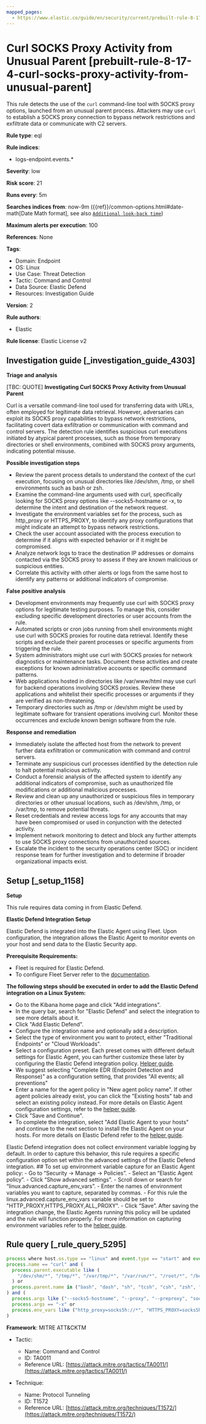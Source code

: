 ```yaml
---
mapped_pages:
  - https://www.elastic.co/guide/en/security/current/prebuilt-rule-8-17-4-curl-socks-proxy-activity-from-unusual-parent.html
---
```


# Curl SOCKS Proxy Activity from Unusual Parent [prebuilt-rule-8-17-4-curl-socks-proxy-activity-from-unusual-parent]

This rule detects the use of the `curl` command-line tool with SOCKS proxy options, launched from an unusual parent process. Attackers may use `curl` to establish a SOCKS proxy connection to bypass network restrictions and exfiltrate data or communicate with C2 servers.

**Rule type**: eql

**Rule indices**:

* logs-endpoint.events.*

**Severity**: low

**Risk score**: 21

**Runs every**: 5m

**Searches indices from**: now-9m ({{ref}}/common-options.html#date-math[Date Math format], see also [`Additional look-back time`](docs-content://solutions/security/detect-and-alert/create-detection-rule.md#rule-schedule))

**Maximum alerts per execution**: 100

**References**: None

**Tags**:

* Domain: Endpoint
* OS: Linux
* Use Case: Threat Detection
* Tactic: Command and Control
* Data Source: Elastic Defend
* Resources: Investigation Guide

**Version**: 2

**Rule authors**:

* Elastic

**Rule license**: Elastic License v2

## Investigation guide [_investigation_guide_4303]

**Triage and analysis**

[TBC: QUOTE]
**Investigating Curl SOCKS Proxy Activity from Unusual Parent**

Curl is a versatile command-line tool used for transferring data with URLs, often employed for legitimate data retrieval. However, adversaries can exploit its SOCKS proxy capabilities to bypass network restrictions, facilitating covert data exfiltration or communication with command and control servers. The detection rule identifies suspicious curl executions initiated by atypical parent processes, such as those from temporary directories or shell environments, combined with SOCKS proxy arguments, indicating potential misuse.

**Possible investigation steps**

* Review the parent process details to understand the context of the curl execution, focusing on unusual directories like /dev/shm, /tmp, or shell environments such as bash or zsh.
* Examine the command-line arguments used with curl, specifically looking for SOCKS proxy options like --socks5-hostname or -x, to determine the intent and destination of the network request.
* Investigate the environment variables set for the process, such as http_proxy or HTTPS_PROXY, to identify any proxy configurations that might indicate an attempt to bypass network restrictions.
* Check the user account associated with the process execution to determine if it aligns with expected behavior or if it might be compromised.
* Analyze network logs to trace the destination IP addresses or domains contacted via the SOCKS proxy to assess if they are known malicious or suspicious entities.
* Correlate this activity with other alerts or logs from the same host to identify any patterns or additional indicators of compromise.

**False positive analysis**

* Development environments may frequently use curl with SOCKS proxy options for legitimate testing purposes. To manage this, consider excluding specific development directories or user accounts from the rule.
* Automated scripts or cron jobs running from shell environments might use curl with SOCKS proxies for routine data retrieval. Identify these scripts and exclude their parent processes or specific arguments from triggering the rule.
* System administrators might use curl with SOCKS proxies for network diagnostics or maintenance tasks. Document these activities and create exceptions for known administrative accounts or specific command patterns.
* Web applications hosted in directories like /var/www/html may use curl for backend operations involving SOCKS proxies. Review these applications and whitelist their specific processes or arguments if they are verified as non-threatening.
* Temporary directories such as /tmp or /dev/shm might be used by legitimate software for transient operations involving curl. Monitor these occurrences and exclude known benign software from the rule.

**Response and remediation**

* Immediately isolate the affected host from the network to prevent further data exfiltration or communication with command and control servers.
* Terminate any suspicious curl processes identified by the detection rule to halt potential malicious activity.
* Conduct a forensic analysis of the affected system to identify any additional indicators of compromise, such as unauthorized file modifications or additional malicious processes.
* Review and clean up any unauthorized or suspicious files in temporary directories or other unusual locations, such as /dev/shm, /tmp, or /var/tmp, to remove potential threats.
* Reset credentials and review access logs for any accounts that may have been compromised or used in conjunction with the detected activity.
* Implement network monitoring to detect and block any further attempts to use SOCKS proxy connections from unauthorized sources.
* Escalate the incident to the security operations center (SOC) or incident response team for further investigation and to determine if broader organizational impacts exist.


## Setup [_setup_1158]

**Setup**

This rule requires data coming in from Elastic Defend.

**Elastic Defend Integration Setup**

Elastic Defend is integrated into the Elastic Agent using Fleet. Upon configuration, the integration allows the Elastic Agent to monitor events on your host and send data to the Elastic Security app.

**Prerequisite Requirements:**

* Fleet is required for Elastic Defend.
* To configure Fleet Server refer to the [documentation](docs-content://reference/ingestion-tools/fleet/fleet-server.md).

**The following steps should be executed in order to add the Elastic Defend integration on a Linux System:**

* Go to the Kibana home page and click "Add integrations".
* In the query bar, search for "Elastic Defend" and select the integration to see more details about it.
* Click "Add Elastic Defend".
* Configure the integration name and optionally add a description.
* Select the type of environment you want to protect, either "Traditional Endpoints" or "Cloud Workloads".
* Select a configuration preset. Each preset comes with different default settings for Elastic Agent, you can further customize these later by configuring the Elastic Defend integration policy. [Helper guide](docs-content://solutions/security/configure-elastic-defend/configure-an-integration-policy-for-elastic-defend.md).
* We suggest selecting "Complete EDR (Endpoint Detection and Response)" as a configuration setting, that provides "All events; all preventions"
* Enter a name for the agent policy in "New agent policy name". If other agent policies already exist, you can click the "Existing hosts" tab and select an existing policy instead. For more details on Elastic Agent configuration settings, refer to the [helper guide](docs-content://reference/ingestion-tools/fleet/agent-policy.md).
* Click "Save and Continue".
* To complete the integration, select "Add Elastic Agent to your hosts" and continue to the next section to install the Elastic Agent on your hosts. For more details on Elastic Defend refer to the [helper guide](docs-content://solutions/security/configure-elastic-defend/install-elastic-defend.md).

Elastic Defend integration does not collect environment variable logging by default. In order to capture this behavior, this rule requires a specific configuration option set within the advanced settings of the Elastic Defend integration. ## To set up environment variable capture for an Elastic Agent policy: - Go to “Security → Manage → Policies”. - Select an “Elastic Agent policy”. - Click “Show advanced settings”. - Scroll down or search for “linux.advanced.capture_env_vars”. - Enter the names of environment variables you want to capture, separated by commas. - For this rule the linux.advanced.capture_env_vars variable should be set to "HTTP_PROXY,HTTPS_PROXY,ALL_PROXY". - Click “Save”. After saving the integration change, the Elastic Agents running this policy will be updated and the rule will function properly. For more information on capturing environment variables refer to the [helper guide](docs-content://solutions/security/cloud/capture-environment-variables.md).


## Rule query [_rule_query_5295]

```js
process where host.os.type == "linux" and event.type == "start" and event.action == "exec" and
process.name == "curl" and (
  process.parent.executable like (
    "/dev/shm/*", "/tmp/*", "/var/tmp/*", "/var/run/*", "/root/*", "/boot/*", "/var/www/html/*", "/opt/.*"
  ) or
  process.parent.name in ("bash", "dash", "sh", "tcsh", "csh", "zsh", "ksh", "fish")
) and (
  process.args like ("--socks5-hostname", "--proxy", "--preproxy", "socks5*") or
  process.args == "-x" or
  process.env_vars like ("http_proxy=socks5h://*", "HTTPS_PROXY=socks5h://*", "ALL_PROXY=socks5h://*")
)
```

**Framework**: MITRE ATT&CKTM

* Tactic:

    * Name: Command and Control
    * ID: TA0011
    * Reference URL: [https://attack.mitre.org/tactics/TA0011/](https://attack.mitre.org/tactics/TA0011/)

* Technique:

    * Name: Protocol Tunneling
    * ID: T1572
    * Reference URL: [https://attack.mitre.org/techniques/T1572/](https://attack.mitre.org/techniques/T1572/)



